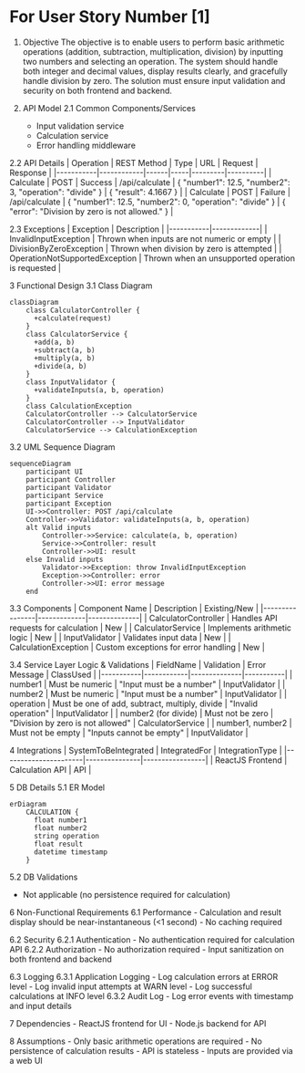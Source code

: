 # For User Story Number [1]

1. Objective
The objective is to enable users to perform basic arithmetic operations (addition, subtraction, multiplication, division) by inputting two numbers and selecting an operation. The system should handle both integer and decimal values, display results clearly, and gracefully handle division by zero. The solution must ensure input validation and security on both frontend and backend.

2. API Model
  2.1 Common Components/Services
    - Input validation service
    - Calculation service
    - Error handling middleware

  2.2 API Details
| Operation | REST Method | Type | URL | Request | Response |
|-----------|------------|------|-----|---------|----------|
| Calculate | POST | Success | /api/calculate | { "number1": 12.5, "number2": 3, "operation": "divide" } | { "result": 4.1667 } |
| Calculate | POST | Failure | /api/calculate | { "number1": 12.5, "number2": 0, "operation": "divide" } | { "error": "Division by zero is not allowed." } |

  2.3 Exceptions
| Exception | Description |
|-----------|-------------|
| InvalidInputException | Thrown when inputs are not numeric or empty |
| DivisionByZeroException | Thrown when division by zero is attempted |
| OperationNotSupportedException | Thrown when an unsupported operation is requested |

3 Functional Design
  3.1 Class Diagram
```mermaid
classDiagram
    class CalculatorController {
      +calculate(request)
    }
    class CalculatorService {
      +add(a, b)
      +subtract(a, b)
      +multiply(a, b)
      +divide(a, b)
    }
    class InputValidator {
      +validateInputs(a, b, operation)
    }
    class CalculationException
    CalculatorController --> CalculatorService
    CalculatorController --> InputValidator
    CalculatorService --> CalculationException
```

  3.2 UML Sequence Diagram
```mermaid
sequenceDiagram
    participant UI
    participant Controller
    participant Validator
    participant Service
    participant Exception
    UI->>Controller: POST /api/calculate
    Controller->>Validator: validateInputs(a, b, operation)
    alt Valid inputs
        Controller->>Service: calculate(a, b, operation)
        Service->>Controller: result
        Controller->>UI: result
    else Invalid inputs
        Validator->>Exception: throw InvalidInputException
        Exception->>Controller: error
        Controller->>UI: error message
    end
```

  3.3 Components
| Component Name | Description | Existing/New |
|----------------|-------------|--------------|
| CalculatorController | Handles API requests for calculation | New |
| CalculatorService | Implements arithmetic logic | New |
| InputValidator | Validates input data | New |
| CalculationException | Custom exceptions for error handling | New |

  3.4 Service Layer Logic & Validations
| FieldName | Validation | Error Message | ClassUsed |
|-----------|------------|--------------|-----------|
| number1 | Must be numeric | "Input must be a number" | InputValidator |
| number2 | Must be numeric | "Input must be a number" | InputValidator |
| operation | Must be one of add, subtract, multiply, divide | "Invalid operation" | InputValidator |
| number2 (for divide) | Must not be zero | "Division by zero is not allowed" | CalculatorService |
| number1, number2 | Must not be empty | "Inputs cannot be empty" | InputValidator |

4 Integrations
| SystemToBeIntegrated | IntegratedFor | IntegrationType |
|----------------------|---------------|-----------------|
| ReactJS Frontend | Calculation API | API |

5 DB Details
  5.1 ER Model
```mermaid
erDiagram
    CALCULATION {
      float number1
      float number2
      string operation
      float result
      datetime timestamp
    }
```
  5.2 DB Validations
- Not applicable (no persistence required for calculation)

6 Non-Functional Requirements
  6.1 Performance
    - Calculation and result display should be near-instantaneous (<1 second)
    - No caching required

  6.2 Security
    6.2.1 Authentication
      - No authentication required for calculation API
    6.2.2 Authorization
      - No authorization required
    - Input sanitization on both frontend and backend

  6.3 Logging
    6.3.1 Application Logging
      - Log calculation errors at ERROR level
      - Log invalid input attempts at WARN level
      - Log successful calculations at INFO level
    6.3.2 Audit Log
      - Log error events with timestamp and input details

7 Dependencies
    - ReactJS frontend for UI
    - Node.js backend for API

8 Assumptions
    - Only basic arithmetic operations are required
    - No persistence of calculation results
    - API is stateless
    - Inputs are provided via a web UI
